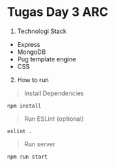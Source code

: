 # Tugas Day 3 ARC

1. Technologi Stack

- Express
- MongoDB
- Pug template engine
- CSS

2. How to run

> Install Dependencies

```
npm install
```

> Run ESLint (optional)

```
eslint .
```

> Run server

```
npm run start
```
